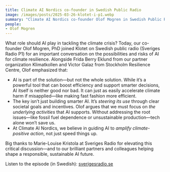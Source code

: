 ```yaml
---
title: Climate AI Nordics co-founder in Swedish Public Radio
image: /images/posts/2025-03-26-klotet-i-p1.webp
summary: "Climate AI Nordics co-founder Olof Mogren in Swedish Public Radio show \"Klotet\". \"AI is part of the solution—but not the whole solution\"."
people:
- Olof Mogren
---
```


What role should AI play in tackling the climate crisis? Today, our co-founder Olof Mogren, PhD joined Klotet on Swedish public radio (Sveriges Radio P1) for an important conversation on the possibilities and risks of AI for climate resilience. Alongside Frida Berry Eklund from our partner organization Klimatkollen and Victor Galaz from Stockholm Resilience Centre, Olof emphasized that:

* AI is part of the solution—but not the whole solution.
    While it’s a powerful tool that can boost efficiency and support smarter decisions, AI itself is neither good nor bad. It can just as easily accelerate climate harm if misapplied—like making fast fashion more efficient.
* The key isn’t just building smarter AI. It’s *steering its use* through clear societal goals and incentives.
    Olof argues that we must focus on *the underlying activities* that AI supports. Without addressing the root issues—like fossil fuel dependence or unsustainable production—tech alone won’t save us.
* At Climate AI Nordics, we believe in guiding AI to *amplify climate-positive action*, not just speed things up.

Big thanks to Marie-Louise Kristola at Sveriges Radio for elevating this critical discussion—and to our brilliant partners and colleagues helping shape a responsible, sustainable AI future.

Listen to the episode (in Swedish): [sverigesradio.se](https://www.sverigesradio.se/avsnitt/ai-en-nyckfull-motor-pa-vagen-mot-omstallning)

